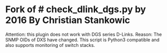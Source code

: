 # Fork of # check_dlink_dgs.py by 2016 By Christian Stankowic
Attention: this plugin does not work with DGS series D-Links.
Reason: The SNMP OIDs of DXS have changed.
This script is Python3 compatible and also supports monitoring of switch stacks. 

